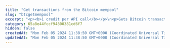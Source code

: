 ```yaml
---
title: "Get transactions from the Bitcoin mempool"
slug: "btcgetmempool"
excerpt: "<p><b>1 credit per API call</b></p>\n<p>Gets Bitcoin transaction IDs in the mempool.</p>"
category: 65a8e44fccf94800381cd6f7
hidden: false
createdAt: "Mon Feb 05 2024 11:38:50 GMT+0000 (Coordinated Universal Time)"
updatedAt: "Mon Feb 05 2024 11:38:50 GMT+0000 (Coordinated Universal Time)"
---
```

